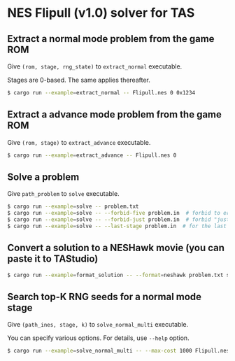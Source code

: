 # NES Flipull (v1.0) solver for TAS

## Extract a normal mode problem from the game ROM

Give `(rom, stage, rng_state)` to `extract_normal` executable.

Stages are 0-based. The same applies thereafter.

```sh
$ cargo run --example=extract_normal -- Flipull.nes 0 0x1234
```

## Extract a advance mode problem from the game ROM

Give `(rom, stage)` to `extract_advance` executable.

```sh
$ cargo run --example=extract_advance -- Flipull.nes 0
```

## Solve a problem

Give `path_problem` to `solve` executable.

```sh
$ cargo run --example=solve -- problem.txt
$ cargo run --example=solve -- --forbid-five problem.in  # forbid to erase 5 or above blocks at once
$ cargo run --example=solve -- --forbid-just problem.in  # forbid "just clear"
$ cargo run --example=solve -- --last-stage problem.in  # for the last stage
```

## Convert a solution to a NESHawk movie (you can paste it to TAStudio)

```sh
$ cargo run --example=format_solution -- --format=neshawk problem.txt solution.txt
```

## Search top-K RNG seeds for a normal mode stage

Give `(path_ines, stage, k)` to `solve_normal_multi` executable.

You can specify various options. For details, use `--help` option.

```sh
$ cargo run --example=solve_normal_multi -- --max-cost 1000 Flipull.nes 0 10
```
